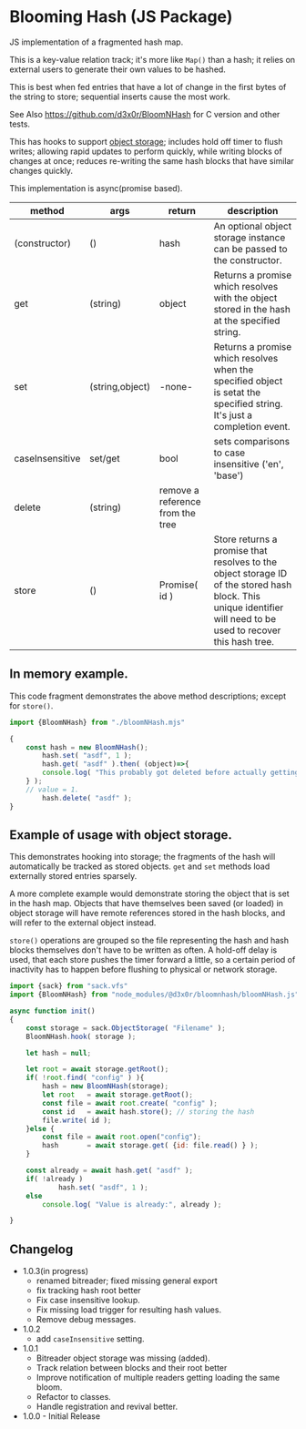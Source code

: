 

# Blooming Hash (JS Package)

JS implementation of a fragmented hash map.

This is a key-value relation track; it's more like `Map()` than a hash; it relies on external users to generate their own values to be hashed.

This is best when fed entries that have a lot of change in the first bytes of the string to store; sequential inserts cause the most work.

See Also https://github.com/d3x0r/BloomNHash for C version and other tests.

This has hooks to support [object storage](https://github.com/d3x0r/sack.vfs/blob/master/README_ObjectStorage.md); 
includes hold off timer to flush writes; allowing rapid updates to perform quickly, while writing blocks of changes at once; 
reduces re-writing the same hash blocks that have similar changes quickly.

This implementation is async(promise based).

|method| args | return | description |
|---|----|----|----|
|(constructor) | (<optional storage>) | hash | An optional object storage instance can be passed to the constructor. |
|get| (string) | object | Returns a promise which resolves with the object stored in the hash at the specified string. |
|set| (string,object) | -none- | Returns a promise which resolves when the specified object is setat the specified string.  It's just a completion event. |
|caseInsensitive| set/get | bool | sets comparisons to case insensitive ('en', 'base') |
|delete| (string) | remove a reference from the tree |
|store| () | Promise( id ) | Store returns a promise that resolves to the object storage ID of the stored hash block.  This unique identifier will need to be used to recover this hash tree.  |


## In memory example.

This code fragment demonstrates the above method descriptions; except for `store()`.

``` js
import {BloomNHash} from "./bloomNHash.mjs"

{
	const hash = new BloomNHash();
        hash.set( "asdf", 1 );
        hash.get( "asdf" ).then( (object)=>{
		console.log( "This probably got deleted before actually getting done, maybe?" );
	} );
	// value = 1.
        hash.delete( "asdf" );
}

```

## Example of usage with object storage.


This demonstrates hooking into storage; the fragments of the hash will automatically be tracked as stored objects.
`get` and `set` methods load externally stored entries sparsely.

A more complete example would demonstrate storing the object that is set in the hash map.  Objects that have
themselves been saved (or loaded) in object storage will have remote references stored in the hash blocks, and 
will refer to the external object instead.

`store()` operations are grouped so the file representing the hash and hash blocks themselves don't have to be written as often.  A hold-off delay is used,
that each store pushes the timer forward a little, so a certain period of inactivity has to happen before flushing to physical or network storage.

``` js
import {sack} from "sack.vfs"
import {BloomNHash} from "node_modules/@d3x0r/bloomnhash/bloomNHash.js"

async function init() 
{
	const storage = sack.ObjectStorage( "Filename" );
	BloomNHash.hook( storage );

	let hash = null;

	let root = await storage.getRoot();
	if( !root.find( "config" ) ){
		hash = new BloomNHash(storage);
		let root   = await storage.getRoot();
		const file = await root.create( "config" );
		const id   = await hash.store(); // storing the hash 
		file.write( id );
	}else {
		const file = await root.open("config");
		hash       = await storage.get( {id: file.read() } );
	}

	const already = await hash.get( "asdf" );
	if( !already )
	        hash.set( "asdf", 1 );
	else
		console.log( "Value is already:", already );

}

```


## Changelog
- 1.0.3(in progress)
  - renamed bitreader; fixed missing general export
  - fix tracking hash root better
  - Fix case insensitive lookup.
  - Fix missing load trigger for resulting hash values.
  - Remove debug messages.
- 1.0.2
  - add `caseInsensitive` setting.
- 1.0.1
  - Bitreader object storage was missing (added).
  - Track relation between blocks and their root better
  - Improve notification of multiple readers getting loading the same bloom.
  - Refactor to classes.
  - Handle registration and revival better.
- 1.0.0 - Initial Release
